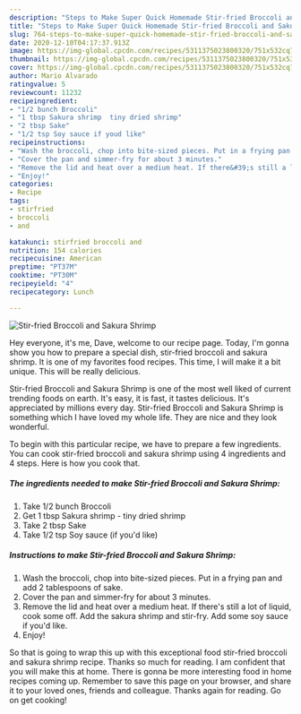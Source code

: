 ```yaml
---
description: "Steps to Make Super Quick Homemade Stir-fried Broccoli and Sakura Shrimp"
title: "Steps to Make Super Quick Homemade Stir-fried Broccoli and Sakura Shrimp"
slug: 764-steps-to-make-super-quick-homemade-stir-fried-broccoli-and-sakura-shrimp
date: 2020-12-10T04:17:37.913Z
image: https://img-global.cpcdn.com/recipes/5311375023800320/751x532cq70/stir-fried-broccoli-and-sakura-shrimp-recipe-main-photo.jpg
thumbnail: https://img-global.cpcdn.com/recipes/5311375023800320/751x532cq70/stir-fried-broccoli-and-sakura-shrimp-recipe-main-photo.jpg
cover: https://img-global.cpcdn.com/recipes/5311375023800320/751x532cq70/stir-fried-broccoli-and-sakura-shrimp-recipe-main-photo.jpg
author: Mario Alvarado
ratingvalue: 5
reviewcount: 11232
recipeingredient:
- "1/2 bunch Broccoli"
- "1 tbsp Sakura shrimp  tiny dried shrimp"
- "2 tbsp Sake"
- "1/2 tsp Soy sauce if youd like"
recipeinstructions:
- "Wash the broccoli, chop into bite-sized pieces. Put in a frying pan and add 2 tablespoons of sake."
- "Cover the pan and simmer-fry for about 3 minutes."
- "Remove the lid and heat over a medium heat. If there&#39;s still a lot of liquid, cook some off. Add the sakura shrimp and stir-fry. Add some soy sauce if you&#39;d like."
- "Enjoy!"
categories:
- Recipe
tags:
- stirfried
- broccoli
- and

katakunci: stirfried broccoli and 
nutrition: 154 calories
recipecuisine: American
preptime: "PT37M"
cooktime: "PT30M"
recipeyield: "4"
recipecategory: Lunch

---
```



![Stir-fried Broccoli and Sakura Shrimp](https://img-global.cpcdn.com/recipes/5311375023800320/751x532cq70/stir-fried-broccoli-and-sakura-shrimp-recipe-main-photo.jpg)

Hey everyone, it's me, Dave, welcome to our recipe page. Today, I'm gonna show you how to prepare a special dish, stir-fried broccoli and sakura shrimp. It is one of my favorites food recipes. This time, I will make it a bit unique. This will be really delicious.



Stir-fried Broccoli and Sakura Shrimp is one of the most well liked of current trending foods on earth. It's easy, it is fast, it tastes delicious. It's appreciated by millions every day. Stir-fried Broccoli and Sakura Shrimp is something which I have loved my whole life. They are nice and they look wonderful.


To begin with this particular recipe, we have to prepare a few ingredients. You can cook stir-fried broccoli and sakura shrimp using 4 ingredients and 4 steps. Here is how you cook that.

<!--inarticleads1-->

##### The ingredients needed to make Stir-fried Broccoli and Sakura Shrimp:

1. Take 1/2 bunch Broccoli
1. Get 1 tbsp Sakura shrimp - tiny dried shrimp
1. Take 2 tbsp Sake
1. Take 1/2 tsp Soy sauce (if you&#39;d like)




<!--inarticleads2-->

##### Instructions to make Stir-fried Broccoli and Sakura Shrimp:

1. Wash the broccoli, chop into bite-sized pieces. Put in a frying pan and add 2 tablespoons of sake.
1. Cover the pan and simmer-fry for about 3 minutes.
1. Remove the lid and heat over a medium heat. If there&#39;s still a lot of liquid, cook some off. Add the sakura shrimp and stir-fry. Add some soy sauce if you&#39;d like.
1. Enjoy!




So that is going to wrap this up with this exceptional food stir-fried broccoli and sakura shrimp recipe. Thanks so much for reading. I am confident that you will make this at home. There is gonna be more interesting food in home recipes coming up. Remember to save this page on your browser, and share it to your loved ones, friends and colleague. Thanks again for reading. Go on get cooking!
